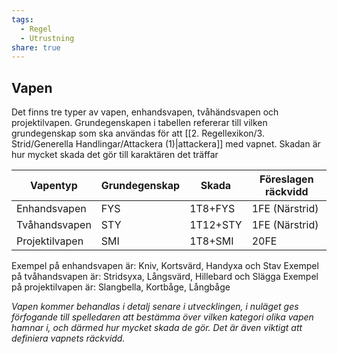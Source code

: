 ```yaml
---
tags:
  - Regel
  - Utrustning
share: true
---
```

## Vapen
Det finns tre typer av vapen, enhandsvapen, tvåhändsvapen och projektilvapen. Grundegenskapen i tabellen refererar till vilken grundegenskap som ska användas för att [[2. Regellexikon/3. Strid/Generella Handlingar/Attackera (1)|attackera]] med vapnet. Skadan är hur mycket skada det gör till karaktären det träffar

| Vapentyp       | Grundegenskap | Skada    | Föreslagen räckvidd |
| -------------- | ------------- | -------- | ------------------- |
| Enhandsvapen   | FYS           | 1T8+FYS  | 1FE (Närstrid)      |
| Tvåhandsvapen  | STY           | 1T12+STY | 1FE (Närstrid)      |
| Projektilvapen | SMI           | 1T8+SMI  | 20FE                |

Exempel på enhandsvapen är:  Kniv, Kortsvärd, Handyxa och Stav 
Exempel på tvåhandsvapen är: Stridsyxa, Långsvärd, Hillebard och Slägga 
Exempel på projektilvapen är: Slangbella, Kortbåge, Långbåge 

*Vapen kommer behandlas i detalj senare i utvecklingen, i nuläget ges förfogande till spelledaren att bestämma över vilken kategori olika vapen hamnar i, och därmed hur mycket skada de gör. Det är även viktigt att definiera vapnets räckvidd.*


